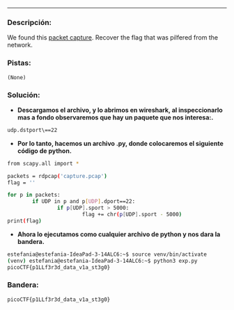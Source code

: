 ***
### Descripción:
We found this [packet capture](https://jupiter.challenges.picoctf.org/static/b506393b6f9d53b94011df000c534759/capture.pcap). Recover the flag that was pilfered from the network.

### Pistas: 
```
(None)
```

### Solución:
- **Descargamos el archivo, y lo abrimos en wireshark, al inspeccionarlo mas a fondo observaremos que hay un paquete que nos interesa:.**
```bash
udp.dstport\==22
```
- **Por lo tanto, hacemos un archivo .py, donde colocaremos el siguiente código de python.**
```bash     
from scapy.all import *

packets = rdpcap('capture.pcap')
flag = ''

for p in packets:
        if UDP in p and p[UDP].dport==22:
                if p[UDP].sport > 5000:
                        flag += chr(p[UDP].sport - 5000)
print(flag)
```

- **Ahora lo ejecutamos como cualquier archivo de python y nos dara la bandera.**
```bash
estefania@estefania-IdeaPad-3-14ALC6:~$ source venv/bin/activate
(venv) estefania@estefania-IdeaPad-3-14ALC6:~$ python3 exp.py 
picoCTF{p1LLf3r3d_data_v1a_st3g0}
```

### Bandera:
```
picoCTF{p1LLf3r3d_data_v1a_st3g0}
```
